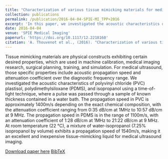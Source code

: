 ```yaml
---
title: "Characterization of various tissue mimicking materials for medical ultrasound imaging"
collection: publications
permalink: /publication/2016-04-04-SPIE-MI_TPP+2016
excerpt: 'In this paper, we investigated the acoustic characteristics of polyvinyl chloride (PVC) plastisol, polydimethylsiloxane (PDMS), and isopropanol in the context of medical ultrasound imaging.'
date: 2016-04-04
venue: 'SPIE Medical Imaging'
paperurl: 'https://doi.org/10.1117/12.2218160'
citation: 'A. Thouvenot et al., (2016). "Characterization of various tissue mimicking materials for medical ultrasound imaging"; in <i>SPIE Medical Imaging: Physics of Medical Imaging</i>, 9783, pp. 1436-1444.'
---
```


Tissue mimicking materials are physical constructs exhibiting certain desired properties, which are used in machine calibration, medical imaging research, surgical planning, training, and simulation. For medical ultrasound, those specific properties include acoustic propagation speed and attenuation coefficient over the diagnostic frequency range. We investigated the acoustic characteristics of polyvinyl chloride (PVC) plastisol, polydimethylsiloxane (PDMS), and isopropanol using a time-of-light technique, where a pulse was passed through a sample of known thickness contained in a water bath. The propagation speed in PVC is approximately 1400m/s depending on the exact chemical composition, with the attenuation coefficient ranging from 0:35 dB/cm at 1MHz to 10:57 dB/cm at 9 MHz. The propagation speed in PDMS is in the range of 1100m/s, with an attenuation coefficient of 1:28 dB/cm at 1MHz to 21:22 dB/cm at 9 MHz. At room temperature (22 °C), a mixture of water-isopropanol (7.25% isopropanol by volume) exhibits a propagation speed of 1540m/s, making it an excellent and inexpensive tissue-mimicking liquid for medical ultrasound imaging.

[Download paper here](https://doi.org/10.1117/12.2218160) [BibTeX](./../files/bibtex/TPP+2016.bib)